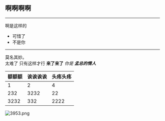 ## 啊啊啊啊
---
啊是这样的
- 可惜了
- 不是你
---
莫名其妙。<br>太难了
只有这样才行
**来了来了**
*你是*
***孟总的情人***

| 额额额 | 诶诶诶诶 | 头疼头疼 |
| ------ | -------- | -------- |
| 1      | 2        | 4        |
| 232    | 3232     | 22       |
| 3232   | 332      | 2222     |

![3953.png](https://i.loli.net/2020/06/21/BMGhJAXeESRg2vq.png)